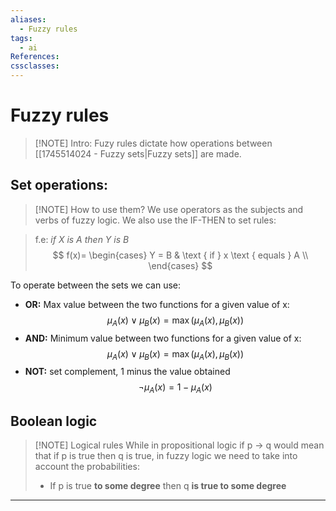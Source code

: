 ```yaml
---
aliases:
  - Fuzzy rules
tags:
  - ai
References: 
cssclasses:
---
```

# Fuzzy rules
> [!NOTE] Intro: 
> Fuzy rules dictate how operations between [[1745514024 - Fuzzy sets|Fuzzy sets]] are made.
> 

## Set operations:

> [!NOTE] How to use them? 
> We use operators as the subjects and verbs of fuzzy logic. We also use the IF-THEN to set rules:
> 

>f.e: *if X is A then Y is B* 
>$$
f(x)= \begin{cases}
Y = B & \text { if } x \text {  equals } A \\
\end{cases}
$$

To operate between the sets we can use:
+ **OR:** Max value between the two functions for a given value of x:
$$
  \mu_A(x) \vee \mu_B(x)=\max \left(\mu_A(x), \mu_B(x)\right)
$$
+ **AND:** Minimum value between two functions for a given value of x:
$$
\mu_A(x) \vee \mu_B(x)=\max \left(\mu_A(x), \mu_B(x)\right)
$$
+ **NOT:** set complement, 1 minus the value obtained
$$
\lnot \mu_A(x)= 1 - \mu_A(x)
$$

## Boolean logic

> [!NOTE] Logical rules 
> While in propositional logic if p → q would mean that if p is true then q is true, in fuzzy logic we need to take into account the probabilities: 
> + If p is true **to some degree** then q **is true to some degree** 

***